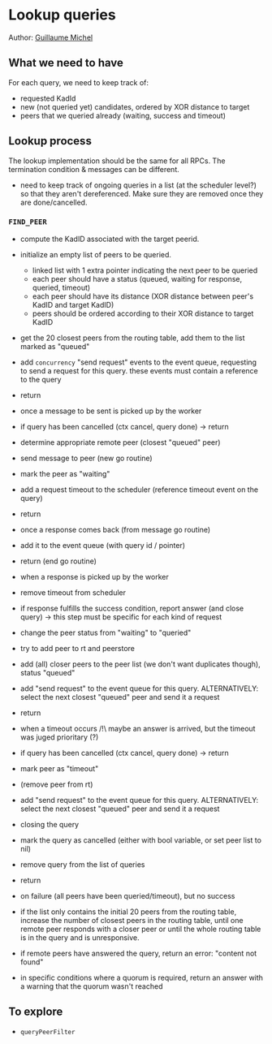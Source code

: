 # Lookup queries

Author: [Guillaume Michel](https://github.com/guillaumemichel)

## What we need to have

For each query, we need to keep track of:
- requested KadId
- new (not queried yet) candidates, ordered by XOR distance to target
- peers that we queried already (waiting, success and timeout)

## Lookup process

The lookup implementation should be the same for all RPCs. The termination condition & messages can be different.

- need to keep track of ongoing queries in a list (at the scheduler level?) so that they aren't dereferenced. Make sure they are removed once they are done/cancelled.

### `FIND_PEER`

- compute the KadID associated with the target peerid.
- initialize an empty list of peers to be queried.
    - linked list with 1 extra pointer indicating the next peer to be queried
    - each peer should have a status (queued, waiting for response, queried, timeout)
    - each peer should have its distance (XOR distance between peer's KadID and target KadID)
    - peers should be ordered according to their XOR distance to target KadID
- get the 20 closest peers from the routing table, add them to the list marked as "queued"
- add `concurrency` "send request" events to the event queue, requesting to send a request for this query. these events must contain a reference to the query
- return

- once a message to be sent is picked up by the worker
- if query has been cancelled (ctx cancel, query done) -> return
- determine appropriate remote peer (closest "queued" peer)
- send message to peer (new go routine)
- mark the peer as "waiting"
- add a request timeout to the scheduler (reference timeout event on the query)
- return

- once a response comes back (from message go routine)
- add it to the event queue (with query id / pointer)
- return (end go routine)

- when a response is picked up by the worker
- remove timeout from scheduler
- if response fulfills the success condition, report answer (and close query) -> this step must be specific for each kind of request
- change the peer status from "waiting" to "queried"
- try to add peer to rt and peerstore
- add (all) closer peers to the peer list (we don't want duplicates though), status "queued"
- add "send request" to the event queue for this query. ALTERNATIVELY: select the next closest "queued" peer and send it a request
- return

- when a timeout occurs
/!\ maybe an answer is arrived, but the timeout was juged prioritary (?)
- if query has been cancelled (ctx cancel, query done) -> return
- mark peer as "timeout"
- (remove peer from rt)
- add "send request" to the event queue for this query. ALTERNATIVELY: select the next closest "queued" peer and send it a request

- closing the query
- mark the query as cancelled (either with bool variable, or set peer list to nil)
- remove query from the list of queries
- return

- on failure (all peers have been queried/timeout), but no success
- if the list only contains the initial 20 peers from the routing table, increase the number of closest peers in the routing table, until one remote peer responds with a closer peer or until the whole routing table is in the query and is unresponsive.
- if remote peers have answered the query, return an error: "content not found"
- in specific conditions where a quorum is required, return an answer with a warning that the quorum wasn't reached

## To explore

- `queryPeerFilter`